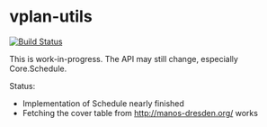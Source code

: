 vplan-utils
===========

[![Build Status](https://travis-ci.org/bennofs/vplan-utils.png?branch=master)](https://travis-ci.org/bennofs/vplan-utils)

This is work-in-progress. The API may still change, especially Core.Schedule.

Status:
  - Implementation of Schedule nearly finished
  - Fetching the cover table from http://manos-dresden.org/ works
